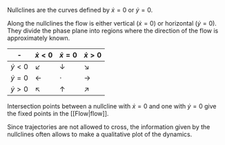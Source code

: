 Nullclines are the curves defined by $\dot x = 0$ or $\dot y = 0$.

Along the nullclines the flow is either vertical $(\dot x = 0)$ or horizontal $(\dot y = 0)$. They divide the phase plane into regions where the direction of the flow is approximately known. 

|-                          |$\dot x <0$    |$\dot x =0$   |$\dot x >0$      |
|---------------|--------------     |----                   |----                       |
| $\dot y <0$|$\swarrow$|$\downarrow$|$\searrow$|
| $\dot y =0$|$\leftarrow$|$\cdot$|$\rightarrow$|
| $\dot y >0$|$\nwarrow$|$\uparrow$|$\nearrow$|

Intersection points between a nullcline with $\dot x = 0$ and one with $\dot y=0$ give the fixed points in the [[Flow|flow]].

Since trajectories are not allowed to cross, the information given by the nullclines often allows to make a qualitative plot of the dynamics. 